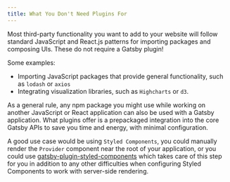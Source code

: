 ```yaml
---
title: What You Don't Need Plugins For
---
```


Most third-party functionality you want to add to your website will follow standard JavaScript and React.js patterns for importing packages and composing UIs. These do not require a Gatsby plugin!

Some examples:

- Importing JavaScript packages that provide general functionality, such as `lodash` or `axios`
- Integrating visualization libraries, such as `Highcharts` or `d3`.

As a general rule, any npm package you might use while working on another JavaScript or React application can also be used with a Gatsby application. What plugins offer is a prepackaged integration into the core Gatsby APIs to save you time and energy, with minimal configuration.

A good use case would be using `Styled Components`, you could manually render the `Provider` component near the root of your application, or you could use [gatsby-plugin-styled-components](https://www.gatsbyjs.com/plugins/gatsby-plugin-styled-components/) which takes care of this step for you in addition to any other difficulties when configuring Styled Components to work with server-side rendering.
